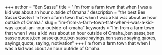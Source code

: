 +++
author = "Ben Sasse"
title = "I'm from a farm town that when I was a kid was about an hour outside of Omaha."
description = "the best Ben Sasse Quote: I'm from a farm town that when I was a kid was about an hour outside of Omaha."
slug = "im-from-a-farm-town-that-when-i-was-a-kid-was-about-an-hour-outside-of-omaha"
keywords = "I'm from a farm town that when I was a kid was about an hour outside of Omaha.,ben sasse,ben sasse quotes,ben sasse quote,ben sasse sayings,ben sasse saying,quotes, sayings,quote, saying, motivation"
+++
I'm from a farm town that when I was a kid was about an hour outside of Omaha.
